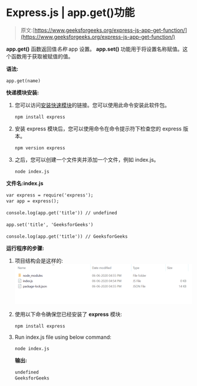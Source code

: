 # Express.js | app.get()功能

> 原文:[https://www.geeksforgeeks.org/express-js-app-get-function/](https://www.geeksforgeeks.org/express-js-app-get-function/)

**app.get()** 函数返回值*名称* app 设置。 **app.set()** 功能用于将设置名称赋值。这个函数用于获取被赋值的值。

**语法:**

```
app.get(name)
```

**快递模块安装:**

1.  您可以访问[安装快速模块](https://www.npmjs.com/package/express)的链接。您可以使用此命令安装此软件包。

    ```
    npm install express
    ```

2.  安装 express 模块后，您可以使用命令在命令提示符下检查您的 express 版本。

    ```
    npm version express
    ```

3.  之后，您可以创建一个文件夹并添加一个文件，例如 index.js。

    ```
    node index.js
    ```

**文件名:index.js**

```
var express = require('express');
var app = express();

console.log(app.get('title')) // undefined

app.set('title', 'GeeksforGeeks')

console.log(app.get('title')) // GeeksforGeeks
```

**运行程序的步骤:**

1.  项目结构会是这样的:
    ![](img/3209d9b4369c180282a34be8070d7d6e.png)
2.  使用以下命令确保您已经安装了 **express** 模块:

    ```
    npm install express
    ```

3.  Run index.js file using below command:

    ```
    node index.js
    ```

    **输出:**

    ```
    undefined
    GeeksforGeeks

    ```
